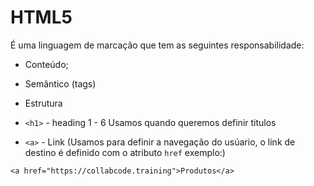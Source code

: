 # HTML5

É uma linguagem de marcação que tem as seguintes responsabilidade:
- Conteúdo;
- Semântico (tags)
- Estrutura

- `<h1>` - heading 1 - 6
Usamos quando queremos definir titulos

- `<a>` - Link (Usamos para definir a navegação do usúario, o  link de destino é definido com o atributo `href` exemplo:)
```
<a href="https://collabcode.training">Produtos</a>
```